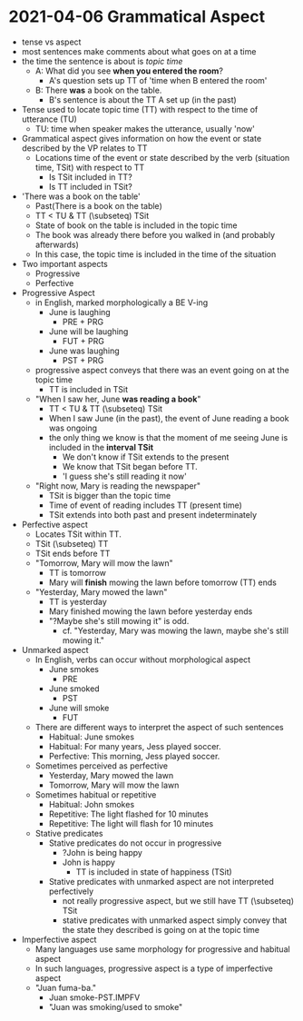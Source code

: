 # 2021-04-06 Grammatical Aspect


* tense vs aspect
* most sentences make comments about what goes on at a time
* the time the sentence is about is *topic time*
  * A: What did you see **when you entered the room**?
    * A's question sets up TT of 'time when B entered the room'
  * B: There **was** a book on the table.
    * B's sentence is about the TT A set up (in the past)
* Tense used to locate topic time (TT) with respect to the time of utterance (TU)
  * TU: time when speaker makes the utterance, usually 'now'
* Grammatical aspect gives information on how the event or state described by the VP relates to TT
  * Locations time of the event or state described by the verb (situation time, TSit) with respect to TT
    * Is TSit included in TT?
    * Is TT included in TSit?
* 'There was a book on the table'
  * Past(There is a book on the table)
  * TT < TU & TT \(\subseteq\) TSit
  * State of book on the table is included in the topic time
  * The book was already there before you walked in (and probably afterwards)
  * In this case, the topic time is included in the time of the situation
* Two important aspects
  * Progressive
  * Perfective
* Progressive Aspect
  * in English, marked morphologically a BE V-ing
    * June is laughing
      * PRE + PRG
    * June will be laughing
      * FUT + PRG
    * June was laughing
      * PST + PRG
  * progressive aspect conveys that there was an event going on at the topic time
    * TT is included in TSit
  * "When I saw her, June **was reading a book**"
    * TT < TU & TT \(\subseteq\) TSit
    * When I saw June (in the past), the event of June reading a book was ongoing
    * the only thing we know is that the moment of me seeing June is included in the **interval TSit**
      * We don't know if TSit extends to the present
      * We know that TSit began before TT.
      * 'I guess she's still reading it now'
  * "Right now, Mary is reading the newspaper"
    * TSit is bigger than the topic time
    * Time of event of reading includes TT (present time)
    * TSit extends into both past and present indeterminately
* Perfective aspect
  * Locates TSit within TT.
  * TSit \(\subseteq\) TT
  * TSit ends before TT 
  * "Tomorrow, Mary will mow the lawn"
    * TT is tomorrow
    * Mary will **finish** mowing the lawn before tomorrow (TT) ends
  * "Yesterday, Mary mowed the lawn"
    * TT is yesterday
    * Mary finished mowing the lawn before yesterday ends
    * "?Maybe she's still mowing it" is odd.
      * cf. "Yesterday, Mary was mowing the lawn, maybe she's still mowing it."
* Unmarked aspect
  * In English, verbs can occur without morphological aspect
    * June smokes
      * PRE
    * June smoked
      * PST
    * June will smoke
      * FUT
  * There are different ways to interpret the aspect of such sentences
    * Habitual: June smokes
    * Habitual: For many years, Jess played soccer.
    * Perfective: This morning, Jess played soccer.
  * Sometimes perceived as perfective
    * Yesterday, Mary mowed the lawn
    * Tomorrow, Mary will mow the lawn
  * Sometimes habitual or repetitive
    * Habitual: John smokes
    * Repetitive: The light flashed for 10 minutes
    * Repetitive: The light will flash for 10 minutes
  * Stative predicates
    * Stative predicates do not occur in progressive
      * ?John is being happy
      * John is happy
        * TT is included in state of happiness (TSit)
    * Stative predicates with unmarked aspect are not interpreted perfectively
      * not really progressive aspect, but we still have TT \(\subseteq\) TSit
      * stative predicates with unmarked aspect simply convey that the state they described is going on at the topic time
* Imperfective aspect
  * Many languages use same morphology for progressive and habitual aspect
  * In such languages, progressive aspect is a type of imperfective aspect
  * "Juan fuma-ba."
    * Juan smoke-PST.IMPFV
    * "Juan was smoking/used to smoke"
  

